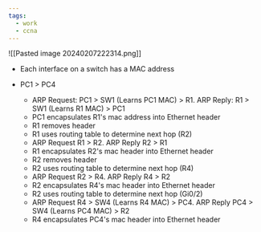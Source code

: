 ```yaml
---
tags:
  - work
  - ccna
---
```

![[Pasted image 20240207222314.png]]
- Each interface on a switch has a MAC address

- PC1 > PC4
	- ARP Request: PC1 > SW1 (Learns PC1 MAC) > R1. ARP Reply: R1 > SW1 (Learns R1 MAC) > PC1
	- PC1 encapsulates R1's mac address into Ethernet header
	- R1 removes header
	- R1 uses routing table to determine next hop (R2)
	- ARP Request R1 > R2. ARP Reply R2 > R1
	- R1 encapsulates R2's mac header into Ethernet header
	- R2 removes header
	- R2 uses routing table to determine next hop (R4)
	- ARP Request R2 > R4. ARP Reply R4 > R2
	- R2 encapsulates R4's mac header into Ethernet header
	- R2 uses routing table to determine next hop (Gi0/2)
	- ARP Request R4 > SW4 (Learns R4 MAC) > PC4. ARP Reply PC4 > SW4 (Learns PC4 MAC) > R2
	- R4 encapsulates PC4's mac header into Ethernet header